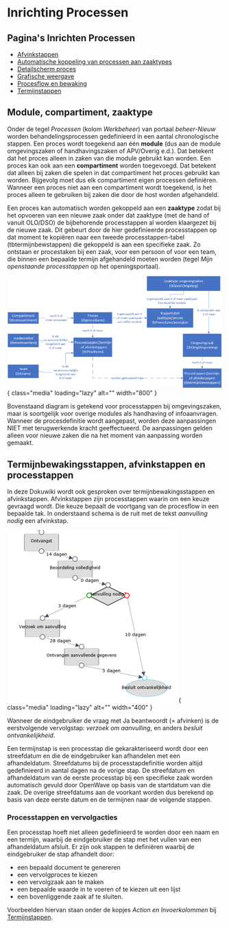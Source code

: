 # Inrichting Processen

## Pagina's Inrichten Processen

- [Afvinkstappen](afvinkstappen.md)
- [Automatische koppeling van processen aan zaaktypes](automatische_koppeling.md)
- [Detailscherm proces](detailscherm_proces.md)
- [Grafische weergave](grafische_weergave.md)
- [Procesflow en bewaking](procesflow_en_bewaking.md)
- [Termijnstappen](termijnstappen.md)

## Module, compartiment, zaaktype

Onder de tegel _Processen_ (kolom _Werkbeheer_) van portaal _beheer-Nieuw_ worden behandelingsprocessen gedefinieerd in een aantal chronologische stappen. Een proces wordt toegekend aan één **module** (dus aan de module omgevingszaken of handhavingszaken of APV/Overig e.d.). Dat betekent dat het proces alleen in zaken van die module gebruikt kan worden.
Een proces kan ook aan een **compartiment** worden toegevoegd. Dat betekent dat alleen bij zaken die spelen in dat compartiment het proces gebruikt kan worden. Bijgevolg moet dus elk compartiment eigen processen definiëren. Wanneer een proces niet aan een compartiment wordt toegekend, is het proces alleen te gebruiken bij zaken die door de host worden afgehandeld.

Een proces kan automatisch worden gekoppeld aan een **zaaktype** zodat bij het opvoeren van een nieuwe zaak onder dat zaaktype (met de hand of vanuit OLO/DSO) de bijbehorende processtappen al worden klaargezet bij de nieuwe zaak. Dit gebeurt door de hier gedefinieerde processtappen op dat moment te kopiëren naar een tweede processtappen-tabel (tbtermijnbewstappen) die gekoppeld is aan een specifieke zaak. Zo ontstaan er procestaken bij een zaak, voor een persoon of voor een team, die binnen een bepaalde termijn afgehandeld moeten worden (tegel _Mijn openstaande processtappen_ op het openingsportaal).

![](/img/applicatiebeheer/instellen_inrichten/procesdefinitie.w.800_tok.483342.png){ class="media" loading="lazy" alt="" width="800" }

Bovenstaand diagram is getekend voor processtappen bij omgevingszaken, maar is soortgelijk voor overige modules als handhaving of infoaanvragen. Wanneer de procesdefinitie wordt aangepast, worden deze aanpassingen NIET met terugwerkende kracht geeffectueerd. De aanpassingen gelden alleen voor nieuwe zaken die na het moment van aanpassing worden gemaakt.

## Termijnbewakingsstappen, afvinkstappen en processtappen

In deze Dokuwiki wordt ook gesproken over termijnbewakingsstappen en afvinkstappen. Afvinkstappen zijn processtappen waarin om een keuze gevraagd wordt. Die keuze bepaalt de voortgang van de procesflow in een bepaalde tak. In onderstaand schema is de ruit met de tekst _aanvulling nodig_ een afvinkstap.

![](/img/applicatiebeheer/instellen_inrichten/voorbeeldgrafischprocesstap.w.400_tok.caf5e9.png){ class="media" loading="lazy" alt="" width="400" }

Wanneer de eindgebruiker de vraag met Ja beantwoordt (= afvinken) is de eerstvolgende vervolgstap: _verzoek om aanvulling_, en anders _besluit ontvankelijkheid_.

Een termijnstap is een processtap die gekarakteriseerd wordt door een streefdatum en die de eindgebruiker kan afhandelen met een afhandeldatum. Streefdatums bij de processtapdefinitie worden altijd gedefinieerd in aantal dagen na de vorige stap. De streefdatum en afhandeldatum van de eerste processtap bij een specifieke zaak worden automatisch gevuld door OpenWave op basis van de startdatum van die zaak. De overige streefdatums aan de voorkant worden dus berekend op basis van deze eerste datum en de termijnen naar de volgende stappen.

### Processtappen en vervolgacties

Een processtap hoeft niet alleen gedefinieerd te worden door een naam en een termijn, waarbij de eindgebruiker de stap met het vullen van een afhandeldatum afsluit.
Er zijn ook stappen te definiëren waarbij de eindgebruiker de stap afhandelt door:

- een bepaald document te genereren
- een vervolgproces te kiezen
- een vervolgzaak aan te maken
- een bepaalde waarde in te voeren of te kiezen uit een lijst
- een bovenliggende zaak af te sluiten.

Voorbeelden hiervan staan onder de kopjes _Action en Invoerkolommen_ bij [Termijnstappen](termijnstappen.md).
